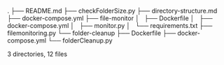 .
├── README.md
├── checkFolderSize.py
├── directory-structure.md
├── docker-compose.yml
├── file-monitor
│   ├── Dockerfile
│   ├── docker-compose.yml
│   ├── monitor.py
│   └── requirements.txt
├── filemonitoring.py
└── folder-cleanup
    ├── Dockerfile
    ├── docker-compose.yml
    └── folderCleanup.py

3 directories, 12 files
